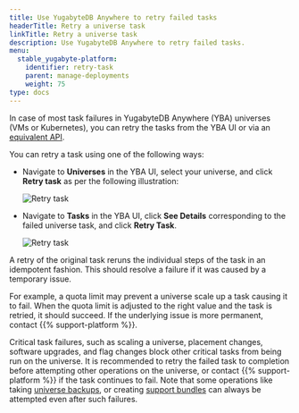 ```yaml
---
title: Use YugabyteDB Anywhere to retry failed tasks
headerTitle: Retry a universe task
linkTitle: Retry a universe task
description: Use YugabyteDB Anywhere to retry failed tasks.
menu:
  stable_yugabyte-platform:
    identifier: retry-task
    parent: manage-deployments
    weight: 75
type: docs
---
```


In case of most task failures in YugabyteDB Anywhere (YBA) universes (VMs or Kubernetes), you can retry the tasks from the YBA UI or via an [equivalent API](https://api-docs.yugabyte.com/docs/yugabyte-platform/68aaf7829e04f-retry-a-universe-task).

You can retry a task using one of the following ways:

- Navigate to **Universes** in the YBA UI, select your universe, and click **Retry task** as per the following illustration:

    ![Retry task](/images/yp/retry-task1.png)

- Navigate to **Tasks** in the YBA UI, click **See Details** corresponding to the failed universe task, and click **Retry Task**.

    ![Retry task](/images/yp/retry-task2.png)

A retry of the original task reruns the individual steps of the task in an idempotent fashion. This should resolve a failure if it was caused by a temporary issue.

For example, a quota limit may prevent a universe scale up a task causing it to fail. When the quota limit is adjusted to the right value and the task is retried, it should succeed. If the underlying issue is more permanent, contact {{% support-platform %}}.

Critical task failures, such as scaling a universe, placement changes, software upgrades, and flag changes block other critical tasks from being run on the universe. It is recommended to retry the failed task to completion before attempting other operations on the universe, or contact {{% support-platform %}} if the task continues to fail.
Note that some operations like taking [universe backups](../../back-up-restore-universes/), or creating [support bundles](../../troubleshoot/universe-issues/#use-support-bundles) can always be attempted even after such failures.
